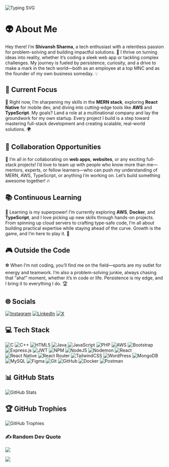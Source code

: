 ![Typing SVG](https://readme-typing-svg.demolab.com?font=Fira+Code&pause=1000¢er=true&vCenter=true&width=535&lines=Code.+Create.+Conquer.;Dream+big%2C+build+bigger.;Every+challenge+is+a+chance+to+grow.;Persist.+Solve.+Succeed.)

# 👽 About Me    
Hey there! I’m **Shivansh Sharma**, a tech enthusiast with a relentless passion for problem-solving and building impactful solutions. 🚀 I thrive on turning ideas into reality, whether it’s coding a sleek web app or tackling complex challenges. My journey is fueled by persistence, curiosity, and a drive to make a mark in the tech world—both as an employee at a top MNC and as the founder of my own business someday. 💡

## 🚀 Current Focus  
🎯 Right now, I’m sharpening my skills in the **MERN stack**, exploring **React Native** for mobile dev, and diving into cutting-edge tools like **AWS** and **TypeScript**. My goals? Land a role at a multinational company and lay the groundwork for my own startup. Every project I build is a step toward mastering full-stack development and creating scalable, real-world solutions. 🌍

## 🤝 Collaboration Opportunities  
💬 I’m all in for collaborating on **web apps**, **websites**, or any exciting full-stack projects! I’d love to team up with people who know more than me—mentors, experts, or fellow learners—who can push my understanding of MERN, AWS, TypeScript, or anything I’m working on. Let’s build something awesome together! 🔥

## 📚 Continuous Learning  
📖 Learning is my superpower! I’m currently exploring **AWS**, **Docker**, and **TypeScript**, and I love picking up new skills through hands-on projects. From spinning up cloud servers to crafting type-safe code, I’m all about building practical expertise while staying ahead of the curve. Growth is the game, and I’m here to play it. 🌟

## 🎮 Outside the Code  
⚽ When I’m not coding, you’ll find me on the field—sports are my outlet for energy and teamwork. I’m also a problem-solving junkie, always chasing that “aha!” moment, whether it’s in code or life. Persistence is my edge, and I bring it to everything I do. 🏆

## 🌐 Socials  
[![Instagram](https://img.shields.io/badge/Instagram-%23E4405F.svg?logo=Instagram&logoColor=white)](https://instagram.com/shivxnshxrma) [![LinkedIn](https://img.shields.io/badge/LinkedIn-%230077B5.svg?logo=linkedin&logoColor=white)](https://linkedin.com/in/shivansh-sharma-69452131a) [![X](https://img.shields.io/badge/X-black.svg?logo=X&logoColor=white)](https://x.com/shivxnshxrma) 

## 💻 Tech Stack  
![C](https://img.shields.io/badge/c-%2300599C.svg?style=for-the-badge&logo=c&logoColor=white) ![C++](https://img.shields.io/badge/c++-%2300599C.svg?style=for-the-badge&logo=c%2B%2B&logoColor=white) ![HTML5](https://img.shields.io/badge/html5-%23E34F26.svg?style=for-the-badge&logo=html5&logoColor=white) ![Java](https://img.shields.io/badge/java-%23ED8B00.svg?style=for-the-badge&logo=openjdk&logoColor=white) ![JavaScript](https://img.shields.io/badge/javascript-%23323330.svg?style=for-the-badge&logo=javascript&logoColor=%23F7DF1E) ![PHP](https://img.shields.io/badge/php-%23777BB4.svg?style=for-the-badge&logo=php&logoColor=white) ![AWS](https://img.shields.io/badge/AWS-%23FF9900.svg?style=for-the-badge&logo=amazon-aws&logoColor=white) ![Bootstrap](https://img.shields.io/badge/bootstrap-%238511FA.svg?style=for-the-badge&logo=bootstrap&logoColor=white) ![Express.js](https://img.shields.io/badge/express.js-%23404d59.svg?style=for-the-badge&logo=express&logoColor=%2361DAFB) ![JWT](https://img.shields.io/badge/JWT-black?style=for-the-badge&logo=JSON%20web%20tokens) ![NPM](https://img.shields.io/badge/NPM-%23CB3837.svg?style=for-the-badge&logo=npm&logoColor=white) ![NodeJS](https://img.shields.io/badge/node.js-6DA55F?style=for-the-badge&logo=node.js&logoColor=white) ![Nodemon](https://img.shields.io/badge/NODEMON-%23323330.svg?style=for-the-badge&logo=nodemon&logoColor=%BBDEAD) ![React](https://img.shields.io/badge/react-%2320232a.svg?style=for-the-badge&logo=react&logoColor=%2361DAFB) ![React Native](https://img.shields.io/badge/react_native-%2320232a.svg?style=for-the-badge&logo=react&logoColor=%2361DAFB) ![React Router](https://img.shields.io/badge/React_Router-CA4245?style=for-the-badge&logo=react-router&logoColor=white) ![TailwindCSS](https://img.shields.io/badge/tailwindcss-%2338B2AC.svg?style=for-the-badge&logo=tailwind-css&logoColor=white) ![WordPress](https://img.shields.io/badge/WordPress-%23117AC9.svg?style=for-the-badge&logo=WordPress&logoColor=white) ![MongoDB](https://img.shields.io/badge/MongoDB-%234ea94b.svg?style=for-the-badge&logo=mongodb&logoColor=white) ![MySQL](https://img.shields.io/badge/mysql-4479A1.svg?style=for-the-badge&logo=mysql&logoColor=white) ![Figma](https://img.shields.io/badge/figma-%23F24E1E.svg?style=for-the-badge&logo=figma&logoColor=white) ![Git](https://img.shields.io/badge/git-%23F05033.svg?style=for-the-badge&logo=git&logoColor=white) ![GitHub](https://img.shields.io/badge/github-%23121011.svg?style=for-the-badge&logo=github&logoColor=white) ![Docker](https://img.shields.io/badge/docker-%230db7ed.svg?style=for-the-badge&logo=docker&logoColor=white) ![Postman](https://img.shields.io/badge/Postman-FF6C37?style=for-the-badge&logo=postman&logoColor=white)

## 📊 GitHub Stats  
![GitHub Stats](https://github-readme-stats.vercel.app/api?username=shivxnshxrma&show_icons=true&theme=radical)  


## 🏆 GitHub Trophies  
![GitHub Trophies](https://github-profile-trophy.vercel.app/?username=shivxnshxrma&theme=radical)  


### ✍️ Random Dev Quote  
![](https://quotes-github-readme.vercel.app/api?type=horizontal&theme=tokyonight)

[![](https://visitcount.itsvg.in/api?id=shivxnshxrma&icon=2&color=12)](https://visitcount.itsvg.in)

<!-- Proudly created with GPRM ( https://gprm.itsvg.in ) -->
